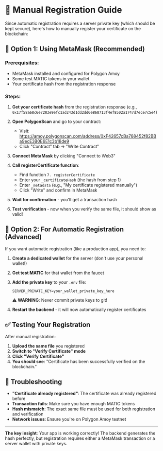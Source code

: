 # 🔧 Manual Registration Guide

Since automatic registration requires a server private key (which should be kept secure), here's how to manually register your certificate on the blockchain:

## 🦊 Option 1: Using MetaMask (Recommended)

### Prerequisites:

-   MetaMask installed and configured for Polygon Amoy
-   Some test MATIC tokens in your wallet
-   Your certificate hash from the registration response

### Steps:

1. **Get your certificate hash** from the registration response (e.g., `0x17f58a68c6e7203e9efc1ad243d1dd2dd6e868713f4ef8502a1747d7ece7c5e4`)

2. **Open PolygonScan** and go to your contract:

    - Visit: https://amoy.polygonscan.com/address/0xF42657cBa768452f82BBa9ecE3B0E6E1c3b18de9
    - Click "Contract" tab → "Write Contract"

3. **Connect MetaMask** by clicking "Connect to Web3"

4. **Call registerCertificate function**:

    - Find function `7. registerCertificate`
    - Enter your `_certificateHash` (the hash from step 1)
    - Enter `_metadata` (e.g., "My certificate registered manually")
    - Click "Write" and confirm in MetaMask

5. **Wait for confirmation** - you'll get a transaction hash

6. **Test verification** - now when you verify the same file, it should show as valid!

## 🔧 Option 2: For Automatic Registration (Advanced)

If you want automatic registration (like a production app), you need to:

1. **Create a dedicated wallet** for the server (don't use your personal wallet!)

2. **Get test MATIC** for that wallet from the faucet

3. **Add the private key** to your `.env` file:

    ```env
    SERVER_PRIVATE_KEY=your_wallet_private_key_here
    ```

    ⚠️ **WARNING**: Never commit private keys to git!

4. **Restart the backend** - it will now automatically register certificates

## ✅ Testing Your Registration

After manual registration:

1. **Upload the same file** you registered
2. **Switch to "Verify Certificate" mode**
3. **Click "Verify Certificate"**
4. **You should see**: "Certificate has been successfully verified on the blockchain."

## 🐛 Troubleshooting

-   **"Certificate already registered"**: The certificate was already registered before
-   **Transaction fails**: Make sure you have enough MATIC tokens
-   **Hash mismatch**: The exact same file must be used for both registration and verification
-   **Network issues**: Ensure you're on Polygon Amoy testnet

---

**The key insight**: Your app is working correctly! The backend generates the hash perfectly, but registration requires either a MetaMask transaction or a server wallet with private keys.
